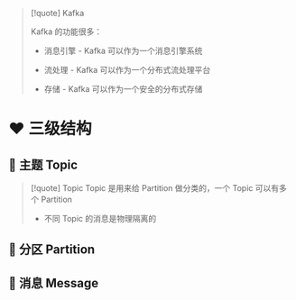 

> [!quote] Kafka
>
> Kafka 的功能很多：
>
> - 消息引擎 - Kafka 可以作为一个消息引擎系统
>
> - 流处理 - Kafka 可以作为一个分布式流处理平台
> - 存储 - Kafka 可以作为一个安全的分布式存储







# ❤️ 三级结构

## 💛 主题 Topic

> [!quote] Topic
> Topic 是用来给 Partition 做分类的，一个 Topic 可以有多个 Partition
>
> - 不同 Topic 的消息是物理隔离的







## 💛 分区 Partition









## 💛 消息 Message

















